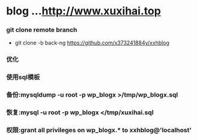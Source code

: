 # blog ...http://www.xuxihai.top

### git clone remote branch
* git clone -b back-ng https://github.com/x373241884y/xxhblog

### 优化
### 使用sql模板

### 备份:mysqldump -u root -p  wp_blogx >/tmp/wp_blogx.sql
### 恢复:mysql -u root -p wp_blogx </tmp/xuxihai.sql
### 权限:grant all privileges on wp_blogx.* to xxhblog@'localhost'